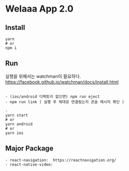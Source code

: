 # Welaaa App 2.0

## Install

```
yarn
# or
npm i
```

## Run

실행을 위해서는 watchman이 필요하다.  
https://facebook.github.io/watchman/docs/install.html


```

- (ios/android 디렉토리 없으면) npm run eject
- npm run link ( 실행 후 제대로 연결됬는지 콘솔 메시지 확인 )

- 
yarn start
# or
yarn android
# or
yarn ios

```


## Major Package
```
- react-navigation:  https://reactnavigation.org/ 
- react-native-video: 

```  